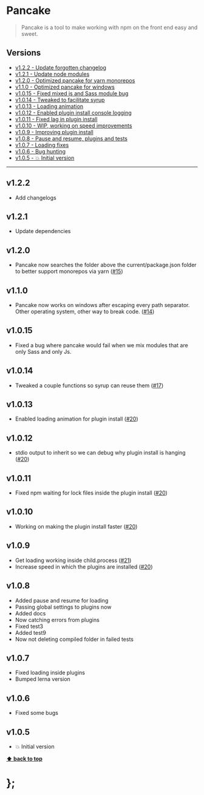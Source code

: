 Pancake
=======

> Pancake is a tool to make working with npm on the front end easy and sweet.


## Versions

* [v1.2.2  - Update forgotten changelog](v122)
* [v1.2.1  - Update node modules](v121)
* [v1.2.0  - Optimized pancake for yarn monorepos](v120)
* [v1.1.0  - Optimized pancake for windows](v110)
* [v1.0.15 - Fixed mixed js and Sass module bug](v1015)
* [v1.0.14 - Tweaked to facilitate syrup](v1013)
* [v1.0.13 - Loading animation](v1013)
* [v1.0.12 - Enabled plugin install console logging](v1012)
* [v1.0.11 - Fixed lag in plugin install](v1011)
* [v1.0.10 - WIP, working on speed improvements](v1010)
* [v1.0.9  - Improving plugin install](v109)
* [v1.0.8  - Pause and resume, plugins and tests](v108)
* [v1.0.7  - Loading fixes](v107)
* [v1.0.6  - Bug hunting](v106)
* [v1.0.5  - 💥 Initial version](v105)


----------------------------------------------------------------------------------------------------------------------------------------------------------------

## v1.2.2

- Add changelogs


## v1.2.1

- Update dependencies


## v1.2.0

- Pancake now searches the folder above the current/package.json folder to better support monorepos via yarn
	([#15](https://github.com/govau/pancake/issues/15))


## v1.1.0

- Pancake now works on windows after escaping every path separator. Other operating system, other way to break code.
	([#14](https://github.com/govau/pancake/issues/14))


## v1.0.15

- Fixed a bug where pancake would fail when we mix modules that are only Sass and only Js.


## v1.0.14

- Tweaked a couple functions so syrup can reuse them ([#17](https://github.com/govau/pancake/issues/17))


## v1.0.13

- Enabled loading animation for plugin install ([#20](https://github.com/govau/pancake/issues/20))


## v1.0.12

- stdio output to inherit so we can debug why plugin install is hanging ([#20](https://github.com/govau/pancake/issues/20))


## v1.0.11

- Fixed npm waiting for lock files inside the plugin install ([#20](https://github.com/govau/pancake/issues/20))


## v1.0.10

- Working on making the plugin install faster ([#20](https://github.com/govau/pancake/issues/20))


## v1.0.9

- Get loading working inside child.process ([#21](https://github.com/govau/pancake/issues/21))
- Increase speed in which the plugins are installed ([#20](https://github.com/govau/pancake/issues/20))


## v1.0.8

- Added pause and resume for loading
- Passing global settings to plugins now
- Added docs
- Now catching errors from plugins
- Fixed test3
- Added test9
- Now not deleting compiled folder in failed tests


## v1.0.7

- Fixed loading inside plugins
- Bumped lerna version


## v1.0.6

- Fixed some bugs


## v1.0.5

- 💥 Initial version


**[⬆ back to top](#contents)**


# };
